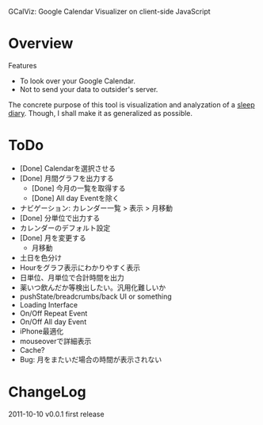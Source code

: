 GCalViz: Google Calendar Visualizer on client-side JavaScript

Overview
================

Features

- To look over your Google Calendar.
- Not to send your data to outsider's server.

The concrete purpose of this tool is visualization and analyzation of 
a [sleep diary](http://en.wikipedia.org/wiki/Sleep_diary). Though, I shall make 
it as generalized as possible.

ToDo
================

- [Done] Calendarを選択させる
- [Done] 月間グラフを出力する
  - [Done] 今月の一覧を取得する
  - [Done] All day Eventを除く
- ナビゲーション: カレンダー一覧 > 表示 > 月移動
- [Done] 分単位で出力する
- カレンダーのデフォルト設定
- [Done] 月を変更する
  - 月移動
- 土日を色分け
- Hourをグラフ表示にわかりやすく表示
- 日単位、月単位で合計時間を出力
- 薬いつ飲んだか等検出したい。汎用化難しいか
- pushState/breadcrumbs/back UI or something
- Loading Interface
- On/Off Repeat Event
- On/Off All day Event
- iPhone最適化
- mouseoverで詳細表示
- Cache?
- Bug: 月をまたいだ場合の時間が表示されない

ChangeLog
================
2011-10-10 v0.0.1 first release
